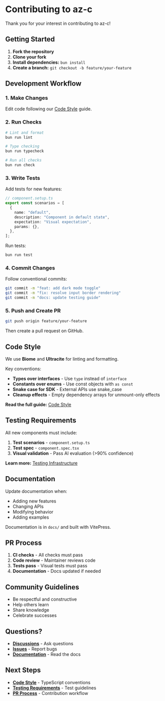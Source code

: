# Contributing to az-c

Thank you for your interest in contributing to az-c!

## Getting Started

1. **Fork the repository**
2. **Clone your fork**
3. **Install dependencies:** `bun install`
4. **Create a branch:** `git checkout -b feature/your-feature`

## Development Workflow

### 1. Make Changes

Edit code following our [Code Style](./code-style) guide.

### 2. Run Checks

```bash
# Lint and format
bun run lint

# Type checking
bun run typecheck

# Run all checks
bun run check
```

### 3. Write Tests

Add tests for new features:

```typescript
// component.setup.ts
export const scenarios = [
  {
    name: "default",
    description: "Component in default state",
    expectation: "Visual expectation",
    params: {},
  },
];
```

Run tests:

```bash
bun run test
```

### 4. Commit Changes

Follow conventional commits:

```bash
git commit -m "feat: add dark mode toggle"
git commit -m "fix: resolve input border rendering"
git commit -m "docs: update testing guide"
```

### 5. Push and Create PR

```bash
git push origin feature/your-feature
```

Then create a pull request on GitHub.

## Code Style

We use **Biome** and **Ultracite** for linting and formatting.

Key conventions:

- **Types over interfaces** - Use `type` instead of `interface`
- **Constants over enums** - Use const objects with `as const`
- **Snake case for SDK** - External APIs use snake_case
- **Cleanup effects** - Empty dependency arrays for unmount-only effects

**Read the full guide:** [Code Style](./code-style)

## Testing Requirements

All new components must include:

1. **Test scenarios** - `component.setup.ts`
2. **Test spec** - `component.spec.tsx`
3. **Visual validation** - Pass AI evaluation (>90% confidence)

**Learn more:** [Testing Infrastructure](/testing/)

## Documentation

Update documentation when:

- Adding new features
- Changing APIs
- Modifying behavior
- Adding examples

Documentation is in `docs/` and built with VitePress.

## PR Process

1. **CI checks** - All checks must pass
2. **Code review** - Maintainer reviews code
3. **Tests pass** - Visual tests must pass
4. **Documentation** - Docs updated if needed

## Community Guidelines

- Be respectful and constructive
- Help others learn
- Share knowledge
- Celebrate successes

## Questions?

- **[Discussions](https://github.com/DAOresearch/az-c/discussions)** - Ask questions
- **[Issues](https://github.com/DAOresearch/az-c/issues)** - Report bugs
- **[Documentation](/guide/)** - Read the docs

## Next Steps

- **[Code Style](./code-style)** - TypeScript conventions
- **[Testing Requirements](./testing-requirements)** - Test guidelines
- **[PR Process](./pr-process)** - Contribution workflow
